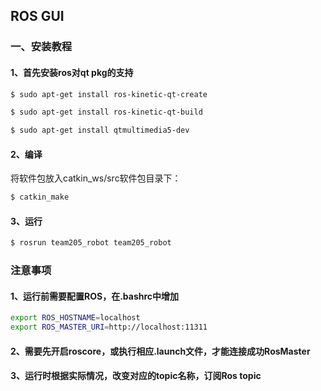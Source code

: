 ## ROS GUI
### 一、安装教程
#### 1、首先安装ros对qt pkg的支持
```bash
$ sudo apt-get install ros-kinetic-qt-create
```

```bash
$ sudo apt-get install ros-kinetic-qt-build
```
```bash
$ sudo apt-get install qtmultimedia5-dev
```
#### 2、编译
将软件包放入catkin_ws/src软件包目录下：
```bash
$ catkin_make
```
#### 3、运行
```bash
$ rosrun team205_robot team205_robot
```
### 注意事项

#### 1、运行前需要配置ROS，在.bashrc中增加

```bash
export ROS_HOSTNAME=localhost
export ROS_MASTER_URI=http://localhost:11311
```

#### 2、需要先开启roscore，或执行相应.launch文件，才能连接成功RosMaster

#### 3、运行时根据实际情况，改变对应的topic名称，订阅Ros topic